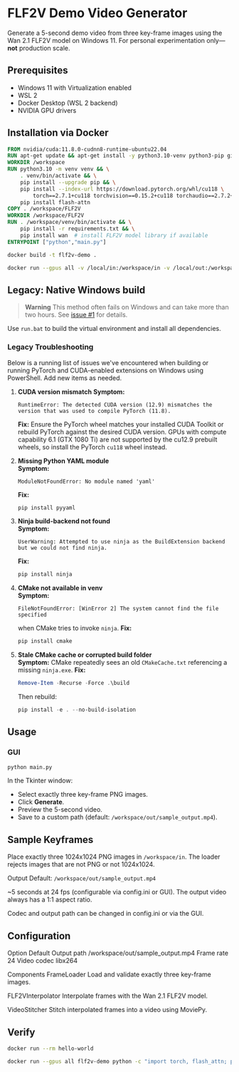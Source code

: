# FLF2V Demo Video Generator

Generate a 5-second demo video from three key-frame images using the Wan 2.1 FLF2V model on Windows 11. For personal experimentation only—**not** production scale.

## Prerequisites

- Windows 11 with Virtualization enabled
- WSL 2
- Docker Desktop (WSL 2 backend)
- NVIDIA GPU drivers


## Installation via Docker

```dockerfile
FROM nvidia/cuda:11.8.0-cudnn8-runtime-ubuntu22.04
RUN apt-get update && apt-get install -y python3.10-venv python3-pip git cmake ninja-build
WORKDIR /workspace
RUN python3.10 -m venv venv && \
    . venv/bin/activate && \
    pip install --upgrade pip && \
    pip install --index-url https://download.pytorch.org/whl/cu118 \
        torch==2.7.1+cu118 torchvision==0.15.2+cu118 torchaudio==2.7.2+cu118 && \
    pip install flash-attn
COPY . /workspace/FLF2V
WORKDIR /workspace/FLF2V
RUN . /workspace/venv/bin/activate && \
    pip install -r requirements.txt && \
    pip install wan  # install FLF2V model library if available
ENTRYPOINT ["python","main.py"]
```

```bash
docker build -t flf2v-demo .
```

```bash
docker run --gpus all -v /local/in:/workspace/in -v /local/out:/workspace/out flf2v-demo
```
## Legacy: Native Windows build

> **Warning**
> This method often fails on Windows and can take more than two hours. See [issue #1](https://github.com/your-username/FLF2V/issues/1) for details.

Use `run.bat` to build the virtual environment and install all dependencies.

### Legacy Troubleshooting

Below is a running list of issues we've encountered when building or running PyTorch and CUDA-enabled extensions on Windows using PowerShell. Add new items as needed.

1. **CUDA version mismatch**
   **Symptom:**
   ```
   RuntimeError: The detected CUDA version (12.9) mismatches the version that was used to compile PyTorch (11.8).
   ```
   **Fix:** Ensure the PyTorch wheel matches your installed CUDA Toolkit or rebuild PyTorch against the desired CUDA version.
   GPUs with compute capability 6.1 (GTX 1080 Ti) are not supported by the cu12.9 prebuilt wheels, so install the PyTorch `cu118` wheel instead.

2. **Missing Python YAML module**  
   **Symptom:**
   ```
   ModuleNotFoundError: No module named 'yaml'
   ```
   **Fix:**
   ```powershell
   pip install pyyaml
   ```

3. **Ninja build-backend not found**  
   **Symptom:**
   ```
   UserWarning: Attempted to use ninja as the BuildExtension backend but we could not find ninja.
   ```
   **Fix:**
   ```powershell
   pip install ninja
   ```

4. **CMake not available in venv**  
   **Symptom:**
   ```
   FileNotFoundError: [WinError 2] The system cannot find the file specified
   ```
   when CMake tries to invoke `ninja`.
   **Fix:**
   ```powershell
   pip install cmake
   ```

5. **Stale CMake cache or corrupted build folder**  
   **Symptom:** CMake repeatedly sees an old `CMakeCache.txt` referencing a missing `ninja.exe`.
   **Fix:**
   ```powershell
   Remove-Item -Recurse -Force .\build
   ```
   Then rebuild:
   ```powershell
   pip install -e . --no-build-isolation
   ```
## Usage


### GUI
```bash
python main.py
```
In the Tkinter window:

- Select exactly three key-frame PNG images.
- Click **Generate**.
- Preview the 5-second video.
- Save to a custom path (default: `/workspace/out/sample_output.mp4`).

## Sample Keyframes
Place exactly three 1024x1024 PNG images in `/workspace/in`. The loader rejects images that are not PNG or not 1024x1024.

Output
Default: `/workspace/out/sample_output.mp4`

~5 seconds at 24 fps (configurable via config.ini or GUI).
The output video always has a 1:1 aspect ratio.

Codec and output path can be changed in config.ini or via the GUI.

## Configuration
Option       Default
Output path  /workspace/out/sample_output.mp4
Frame rate   24
Video codec  libx264

Components
FrameLoader
Load and validate exactly three key-frame images.

FLF2VInterpolator
Interpolate frames with the Wan 2.1 FLF2V model.

VideoStitcher
Stitch interpolated frames into a video using MoviePy.


## Verify

```bash
docker run --rm hello-world
```

```bash
docker run --gpus all flf2v-demo python -c "import torch, flash_attn; print(torch.__version__, flash_attn.__version__)"
```
